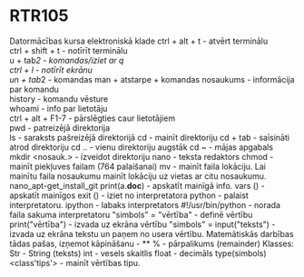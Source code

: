 # RTR105
Datormācības kursa elektroniskā klade
ctrl + alt + t - atvērt terminālu  
ctrl + shift + t - notīrīt terminālu  
u + tab*2 - komandas/iziet ar q  
ctrl + l - notīrīt ekrānu  
un + tab*2 - komandas
man + atstarpe + komandas nosaukums - informācija par komandu  
history - komandu vēsture  
whoami - info par lietotāju  
ctrl + alt + F1-7 - pārslēgties caur lietotājiem  
pwd - patreizējā direktorija  
ls - saraksts pašreizējā direktorijā
cd - mainīt direktoriju
cd + tab - saīsināti atrod direktoriju
cd .. - vienu direktoriju augstāk
cd ~ - mājas apgabals
mkdir <nosauk.> - izveidot direktoriju
nano <nosauk> - teksta redaktors
chmod - mainīt piekļuves failam (764 palaišanai)
mv - mainīt faila lokāciju. Lai mainītu faila nosaukumu mainīt lokāciju uz vietas ar citu nosaukumu.
nano_apt-get_install_git
print(a.__doc__) - apskatīt mainīgā info.
vars () - apskatīt mainīgos
 exit () - iziet no interpretatora
  python - palaist interpretatoru.
  ipython - labaks interpretators
#!/usr/bin/python - norada faila sakuma interpretatoru
"simbols" = "vērtība" - definē vērtību
print("vērtība") - izvada uz ekrāna vērtību
"simbols" = input("teksts") - izvada uz ekrāna tekstu un paņem no usera vērtību.
Matemātiskās darbības tādas pašas, izņemot kāpināšanu - **
% - pārpalikums (remainder)
Klasses:
Str - String (teksts)
int - vesels skaitlis
float - decimāls
type(simbols)
<class'tips'> - mainīt vērtības tipu.
